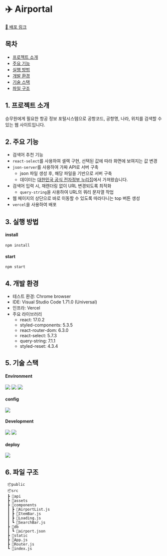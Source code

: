 # ✈️ Airportal
[🔗 배포 링크](https://airportal.vercel.app/)

## 목차
- [프로젝트 소개](#1-프로젝트-소개)
- [주요 기능](#2-주요-기능)
- [실행 방법](#3-실행-방법)
- [개발 환경](#4-개발-환경)
- [기술 스택](#5-기술-스택)
- [파일 구조](#6-파일-구조)

## 1. 프로젝트 소개
승무원에게 필요한 항공 정보 포털시스템으로 공항코드, 공항명, 나라, 위치를 검색할 수 있는 웹 사이트입니다.

## 2. 주요 기능

- 검색어 추천 기능
- `react-select`를 사용하여 셀렉 구현, 선택된 값에 따라 화면에 보여지는 값 변경
- `json-server`를 사용하여 가짜 API로 서버 구축
    - json 파일 생성 후, 해당 파일을 기반으로 서버 구축
    - 데이터는 [대한민국 공식 전자정부 누리집](https://www.data.go.kr/data/15061951/fileData.do)에서 가져왔습니다.
- 검색어 입력 시, 재렌더링 없이 URL 변경되도록 최적화
    - `query-string`을 사용하여 URL의 쿼리 문자열 작업
- 웹 페이지의 상단으로 바로 이동할 수 있도록 따라다니는 top 버튼 생성
- `vercel`을 사용하여 배포

## 3. 실행 방법

#### install

```
npm install
```

#### start

```
npm start
```

## 4. 개발 환경

- 테스트 환경: Chrome browser
- IDE: Visual Studio Code 1.71.0 (Universal)
- 인프라: Vercel
- 주요 라이브러리
  - react: 17.0.2
  - styled-components: 5.3.5
  - react-router-dom: 6.3.0
  - react-select: 5.7.3
  - query-string: 7.1.1
  - styled-reset: 4.3.4

## 5. 기술 스택

#### Environment

<code><img src="https://img.shields.io/badge/Git-F05032?style=for-the-badge&logo=git&logoColor=white"></code>
<code><img src="https://img.shields.io/badge/Github-181717?style=for-the-badge&logo=github&logoColor=white"></code>
<code><img src="https://img.shields.io/badge/VScode-007ACC?style=for-the-badge&logo=vscode&logoColor=white"></code>

#### config

<code><img src="https://img.shields.io/badge/npm-CB3837?style=for-the-badge&logo=npm&logoColor=white"></code>

#### Development

<code><img src="https://img.shields.io/badge/react-61DAFB?style=for-the-badge&logo=react&logoColor=white"></code>
<code><img src="https://img.shields.io/badge/styled components-DB7093?style=for-the-badge&logo=styled-components&logoColor=white"/></code>

#### deploy

<code><img src="https://img.shields.io/badge/vercel-000000?style=for-the-badge&logo=Axios&logoColor=white"/></code>

## 6. 파일 구조

```
 📦public
 📦src
 ┣ 📂api
 ┣ 📂assets
 ┣ 📂components
 ┃ ┣ 📜AirportList.js
 ┃ ┣ 📜ItemBar.js
 ┃ ┣ 📜Loading.js
 ┃ ┗ 📜SearchBar.js
 ┣ 📂db
 ┃ ┗ 📜airport.json
 ┣ 📂static
 ┣ 📜App.js
 ┣ 📜Router.js
 ┗ 📜index.js
```
